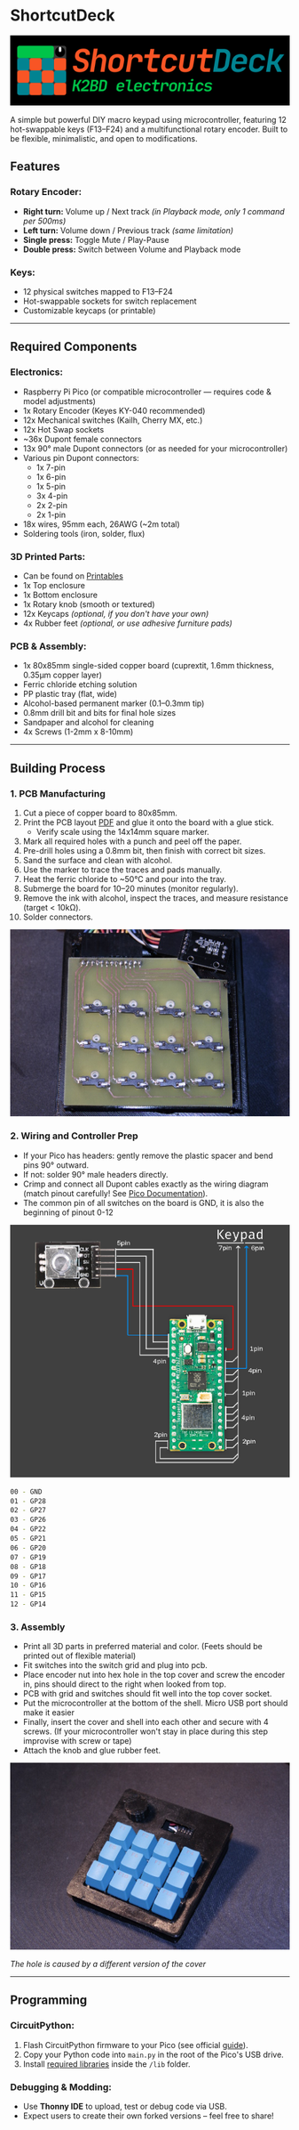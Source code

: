 # ShortcutDeck

![Project Image Placeholder](https://github.com/MichalJef/ShortcutDeck/blob/main/docs/shortcutdeck_dark.png)

A simple but powerful DIY macro keypad using microcontroller, featuring 12 hot-swappable keys (F13–F24) and a multifunctional rotary encoder. Built to be flexible, minimalistic, and open to modifications.

## Features

### Rotary Encoder:
- **Right turn:** Volume up / Next track *(in Playback mode, only 1 command per 500ms)*
- **Left turn:** Volume down / Previous track *(same limitation)*
- **Single press:** Toggle Mute / Play-Pause
- **Double press:** Switch between Volume and Playback mode

### Keys:
- 12 physical switches mapped to F13–F24
- Hot-swappable sockets for switch replacement
- Customizable keycaps (or printable)

---

## Required Components

### Electronics:
- Raspberry Pi Pico (or compatible microcontroller — requires code & model adjustments)
- 1x Rotary Encoder (Keyes KY-040 recommended)
- 12x Mechanical switches (Kailh, Cherry MX, etc.)
- 12x Hot Swap sockets
- ~36x Dupont female connectors
- 13x 90° male Dupont connectors (or as needed for your microcontroller)
- Various pin Dupont connectors:  
  - 1x 7-pin  
  - 1x 6-pin  
  - 1x 5-pin  
  - 3x 4-pin  
  - 2x 2-pin  
  - 2x 1-pin
- 18x wires, 95mm each, 26AWG (~2m total)
- Soldering tools (iron, solder, flux)

### 3D Printed Parts:
- Can be found on [Printables]([https://printables.com](https://www.printables.com/model/1300028-shortcutdeck-printable-parts))
- 1x Top enclosure
- 1x Bottom enclosure
- 1x Rotary knob (smooth or textured)
- 12x Keycaps *(optional, if you don't have your own)*
- 4x Rubber feet *(optional, or use adhesive furniture pads)*

### PCB & Assembly:
- 1x 80x85mm single-sided copper board (cuprextit, 1.6mm thickness, 0.35µm copper layer)
- Ferric chloride etching solution
- PP plastic tray (flat, wide)
- Alcohol-based permanent marker (0.1–0.3mm tip)
- 0.8mm drill bit and bits for final hole sizes
- Sandpaper and alcohol for cleaning
- 4x Screws (1-2mm x 8-10mm)

---

## Building Process

### 1. PCB Manufacturing
1. Cut a piece of copper board to 80x85mm.
2. Print the PCB layout [PDF](https://github.com/MichalJef/ShortcutDeck/blob/main/ShortcutDeck%20PCB%20v1.pdf) and glue it onto the board with a glue stick.
   - Verify scale using the 14x14mm square marker.
3. Mark all required holes with a punch and peel off the paper.
4. Pre-drill holes using a 0.8mm bit, then finish with correct bit sizes.
5. Sand the surface and clean with alcohol.
6. Use the marker to trace the traces and pads manually.
7. Heat the ferric chloride to ~50°C and pour into the tray.
8. Submerge the board for 10–20 minutes (monitor regularly).
9. Remove the ink with alcohol, inspect the traces, and measure resistance (target < 10kΩ).
10. Solder connectors.

![PCB Image Placeholder](https://github.com/MichalJef/ShortcutDeck/blob/main/docs/PCB%20preview.jpg)

### 2. Wiring and Controller Prep

- If your Pico has headers: gently remove the plastic spacer and bend pins 90° outward.
- If not: solder 90° male headers directly.
- Crimp and connect all Dupont cables exactly as the wiring diagram (match pinout carefully! See [Pico Documentation](https://www.raspberrypi.com/documentation/microcontrollers/pico-series.html#pinout-and-design-files-4)).
- The common pin of all switches on the board is GND, it is also the beginning of pinout 0-12

![Diagram Image Placeholder](https://github.com/MichalJef/ShortcutDeck/blob/main/docs/ShortcutDeck1.png)
```bash
00 - GND 
01 - GP28
02 - GP27
03 - GP26
04 - GP22
05 - GP21
06 - GP20
07 - GP19
08 - GP18
09 - GP17
10 - GP16
11 - GP15
12 - GP14
```

### 3. Assembly

- Print all 3D parts in preferred material and color. (Feets should be printed out of flexible material)
- Fit switches into the switch grid and plug into pcb.
- Place encoder nut into hex hole in the top cover and screw the encoder in, pins should direct to the right when looked from top.
- PCB with grid and switches should fit well into the top cover socket.
- Put the microcontroller at the bottom of the shell. Micro USB port should make it easier
- Finally, insert the cover and shell into each other and secure with 4 screws. (If your microcontroller won't stay in place during this step improvise with screw or tape)
- Attach the knob and glue rubber feet.

![Assembly Image Placeholder](https://github.com/MichalJef/ShortcutDeck/blob/main/docs/preview.jpg)

*The hole is caused by a different version of the cover*

---

## Programming

### CircuitPython:

1. Flash CircuitPython firmware to your Pico (see official [guide](https://circuitpython.org/board/raspberry_pi_pico/)).
2. Copy your Python code into `main.py` in the root of the Pico's USB drive.
3. Install [required libraries](https://github.com/MichalJef/ShortcutDeck/tree/main/lib) inside the `/lib` folder.

### Debugging & Modding:
- Use **Thonny IDE** to upload, test or debug code via USB.
- Expect users to create their own forked versions – feel free to share!
